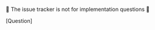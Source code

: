 
🚨 The issue tracker is not for implementation questions 🚨

<!-- If you have other questions on implementation of Web Chat or about other features of Bot Framework, please see the support page on where to direct your question. -->


[Question]
